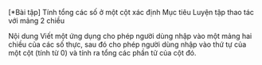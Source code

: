 [*Bài tập] Tính tổng các số ở một cột xác định
Mục tiêu
Luyện tập thao tác với mảng 2 chiều

Nội dung
Viết một ứng dụng cho phép người dùng nhập vào một mảng hai chiều của các số thực, sau đó cho phép người dùng nhập vào thứ tự của một cột (tính từ 0) và tính ra tổng các phần tử của cột đó.